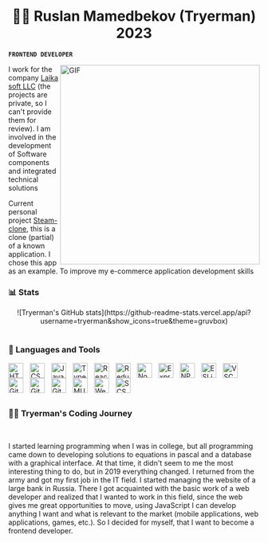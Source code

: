 <div align="center"><h1>👨‍💻 Ruslan Mamedbekov (Tryerman) 2023</h1></div>

**`FRONTEND DEVELOPER`**

<!-- <span><img src="https://media.tenor.com/E5-zDDsvQx8AAAAC/billy-butcher-tea.gif" /> -->

<!-- ![Alt Text]() -->
 <img align="right" width="400px" alt="GIF" src="https://github.com/Tryerman/tryerman/blob/main/billy-butcher-tea.gif">

<div>
 <p width="100px">
  I work for the company <a href="http://lk-soft.ru/">Laika soft LLC</a> (the projects are private, so I can't provide them for review). I am involved in the   development of Software components and integrated technical solutions
 </p>
 <p width="100px">
  Current personal project <a href="https://github.com/Tryerman/steam-clone">Steam-clone</a>, this is a clone (partial) of a known application. I chose this app as an example. To improve my e-commerce application development skills
 </p>
</div>

### 📊 Stats

<div align="center">![Tryerman's GitHub stats](https://github-readme-stats.vercel.app/api?username=tryerman&show_icons=true&theme=gruvbox)</div>

<!-- ![GitHub Streak](https://streak-stats.demolab.com?user=tryerman&theme=gruvbox&border_radius=4.5) -->

#

### 🧰 Languages and Tools

<img align="left" alt="HTML" width="30px" style="padding-right:10px;" src="https://cdn.jsdelivr.net/gh/devicons/devicon/icons/html5/html5-plain.svg" />
<img align="left" alt="CSS" width="30px" style="padding-right:10px;" src="https://cdn.jsdelivr.net/gh/devicons/devicon/icons/css3/css3-plain.svg" />
<img align="left" alt="JavaScript" width="30px" style="padding-right:10px;" src="https://cdn.jsdelivr.net/gh/devicons/devicon/icons/javascript/javascript-plain.svg" />
<img align="left" alt="TypeScript" width="30px" style="padding-right:10px;" src="https://cdn.jsdelivr.net/gh/devicons/devicon/icons/typescript/typescript-original.svg" />
<img align="left" alt="ReactJS" width="30px" style="padding-right:10px;" src="https://cdn.jsdelivr.net/gh/devicons/devicon/icons/react/react-original-wordmark.svg" />
<img align="left" alt="Redux" width="30px" style="padding-right:10px;" src="https://cdn.jsdelivr.net/gh/devicons/devicon/icons/redux/redux-original.svg" />
<img align="left" alt="NodeJS" width="30px" style="padding-right:10px;" src="https://cdn.jsdelivr.net/gh/devicons/devicon/icons/nodejs/nodejs-original-wordmark.svg" />
<img align="left" alt="Express" width="30px" style="padding-right:10px;" src="https://cdn.jsdelivr.net/gh/devicons/devicon/icons/express/express-original-wordmark.svg" />
<img align="left" alt="NPM" width="30px" style="padding-right:10px;" src="https://cdn.jsdelivr.net/gh/devicons/devicon/icons/npm/npm-original-wordmark.svg" />
<img align="left" alt="ESLint" width="30px" style="padding-right:10px;" src="https://cdn.jsdelivr.net/gh/devicons/devicon/icons/eslint/eslint-original-wordmark.svg" />
<img align="left" alt="VSCode" width="30px" style="padding-right:10px;" src="https://cdn.jsdelivr.net/gh/devicons/devicon/icons/vscode/vscode-original-wordmark.svg" />
<img align="left" alt="Git" width="30px" style="padding-right:10px;" src="https://cdn.jsdelivr.net/gh/devicons/devicon/icons/git/git-original-wordmark.svg" />
<img align="left" alt="GitHub" width="30px" style="padding-right:10px;" src="https://cdn.jsdelivr.net/gh/devicons/devicon/icons/github/github-original-wordmark.svg" />
<img align="left" alt="GitLab" width="30px" style="padding-right:10px;" src="https://cdn.jsdelivr.net/gh/devicons/devicon/icons/gitlab/gitlab-original-wordmark.svg" />
<img align="left" alt="MUI" width="30px" style="padding-right:10px;" src="https://cdn.jsdelivr.net/gh/devicons/devicon/icons/materialui/materialui-original.svg" />
<img align="left" alt="Webpack" width="30px" style="padding-right:10px;" src="https://cdn.jsdelivr.net/gh/devicons/devicon/icons/webpack/webpack-original.svg" />
<img align="left" alt="SCSS" width="30px" style="padding-right:10px;" src="https://cdn.jsdelivr.net/gh/devicons/devicon/icons/sass/sass-original.svg" />
<br />
<br />
<br />
<br />

<h3>👨‍💻 Tryerman's Coding Journey</h3>
<br />

   I started learning programming when I was in college, but all programming came down to developing solutions to equations in pascal and a database with a graphical interface. At that time, it didn't seem to me the most interesting thing to do, but in 2019 everything changed. I returned from the army and got my first job in the IT field. I started managing the website of a large bank in Russia. There I got acquainted with the basic work of a web developer and realized that I wanted to work in this field, since the web gives me great opportunities to move, using JavaScript I can develop anything I want and what is relevant to the market (mobile applications, web applications, games, etc.). So I decided for myself, that I want to become a frontend developer.

[telegram]: https://t.me/tryerm4n
